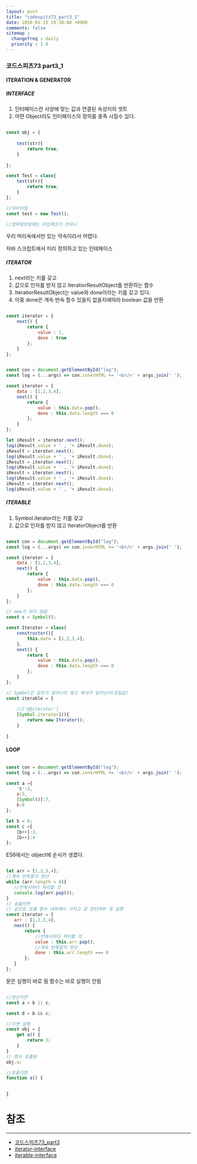 ```yaml
---
layout: post
title: "codespitz73_part3_1"
date: 2018-01-15 19:30:00 +0900
comments: false
sitemap :
  changefreq : daily
  priority : 1.0
---
```


### 코드스피츠73 part3_1

#### ITERATION & GENERATOR

##### INTERFACE

1. 인터페이스란 사양에 맞는 값과 연결된 속성키의 셋트
2. 어떤 Object라도 인터페이스의 정의를 충족 시킬수 있다.

```javascript

const obj = {
    
    test(str){
        return true;      
    }
    
};

const Test = class{
    test(str){
        return true;
    }
};

//덕타이핑
const test = new Test();

//컴파일타임에는 타입체크가 안되니

```

우리 머리속에서만 있는 약속이라서 어렵다.

자바 스크립트에서 미리 정의하고 있는 인테페이스

##### ITERATOR

1. next라는 키를 갖고
2. 값으로 인자를 받지 않고 IteratiorResultObject를 반환하는 함수
3. IteratiorResultObject는 value와 done이라는 키를 갖고 있다.
4. 이중 done은 계속 반속 할수 있을지 없을지에따라 boolean 값을 반환

```javascript

const iterator = {
    next() {
        return {
            value : 1,
            done : true
        };
    }
};

```

```javascript

const con = document.getElementById("log");
const log = (...args) => con.innerHTML += '<br/>' + args.join(' ');

const iterator = {
    data : [1,2,3,4],
    next() {
        return {
            value : this.data.pop(),
            done : this.data.length === 0
        };
    }
};

let iResult = iterator.next();
log(iResult.value + ' , '+ iResult.done);
iResult = iterator.next();
log(iResult.value + ' , '+ iResult.done);
iResult = iterator.next();
log(iResult.value + ' , '+ iResult.done);
iResult = iterator.next();
log(iResult.value + ' , '+ iResult.done);
iResult = iterator.next();
log(iResult.value + ' , '+ iResult.done);


```
##### ITERABLE

1. Symbol.iterator라는 키를 갖고 
2. 값으로 인자를 받지 않고 IteratorObject를 반환


```javascript

const con = document.getElementById("log");
const log = (...args) => con.innerHTML += '<br/>' + args.join(' ');

const iterator = {
    data : [1,2,3,4],
    next() {
        return {
            value : this.data.pop(),
            done : this.data.length === 0
        };
    }
};

// new가 되지 않음
const s = Symbol();

const Iterator = class{
    constructor(){
        this.data = [1,2,3,4];
    },
    next() {
        return {
            value : this.data.pop(),
            done : this.data.length === 0
        };
    }
};

// Symbol은 참조가 일어나지 않고 복사가 일어난다(유일값)
const iterable = {
    
    //['@@iterator'] 
    [Symbol.iterator](){
        return new Iterator();
    }
    
}

```

#### LOOP

```javascript

const con = document.getElementById("log");
const log = (...args) => con.innerHTML += '<br/>' + args.join(' ');

const a ={
    '0':3,
    a:5,
    [Symbol()]:7,
    b:6
};

let b = 0;
const c ={
    [b++]:3,
    [b++]:4   
};

```
ES6에서는 object에 순서가 생겼다.
 
 ```javascript

let arr = [1,2,3,4];
//계속 반복할지 판단
while (arr.length > 0){
    //반복시마다 처리할 것
    console.log(arr.pop());
}
// 호출지연
// 값으로 호출 함수 내부에서 가지고 감 판단여부 및 실행
const iterator = {
    arr : [1,2,3,4],
    next() {
        return {
            //반복시마다 처리할 것
            value : this.arr.pop(),
            //계속 반복할지 판단
            done : this.arr.length === 0
        };
    }
};

```
문은 실행이 바로 됨 함수는 바로 실행이 안됨


```javascript

//연산지연 
const a = b || c;

const d = b && c;

//지연 실행
const obj = {
    get a() {
        return 3;
    }
}
// 함수 호출됨
obj.a;

//호출지연
function a() {

      
}

```



# 참조 
-----
* [코드스피츠73_part3](https://www.youtube.com/watch?v=GhAkc00TvZs)
* [iterator-interface](http://www.ecma-international.org/ecma-262/6.0/#sec-iterator-interface)
* [iterable-interface](http://www.ecma-international.org/ecma-262/6.0/#sec-iterable-interface)

